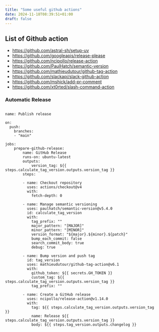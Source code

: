 ```yaml
---
title: "Some useful github actions"
date: 2024-11-18T08:39:51+01:00
draft: false
---
```




## List of Github action

- https://github.com/astral-sh/setup-uv
- https://github.com/googleapis/release-please
- https://github.com/ncipollo/release-action
- https://github.com/PaulHatch/semantic-version
- https://github.com/mathieudutour/github-tag-action
- https://github.com/slackapi/slack-github-action
- https://github.com/mshick/add-pr-comment
- https://github.com/xt0rted/slash-command-action


### Automatic Release

```

name: Publish release

on:
  push:
    branches:
    - "main"

jobs:
    prepare-github-release:
        name: GitHub Release
        runs-on: ubuntu-latest
        outputs:
            version_tag: ${{ steps.calculate_tag_version.outputs.version_tag }}
        steps:

        - name: Checkout repository
          uses: actions/checkout@v4
          with:
            fetch-depth: 0

        - name: Manage semantic versioning
          uses: paulhatch/semantic-version@v5.4.0
          id: calculate_tag_version
          with:
            tag_prefix: ""
            major_pattern: "[MAJOR]"
            minor_pattern: "[MINOR]"
            version_format: "${major}.${minor}.${patch}"
            bump_each_commit: false
            search_commit_body: true
            debug: true

        - name: Bump version and push tag
          id: tag_version
          uses: mathieudutour/github-tag-action@v6.1
          with:
            github_token: ${{ secrets.GH_TOKEN }}
            custom_tag: ${{ steps.calculate_tag_version.outputs.version_tag }}
            tag_prefix: ""

        - name: Create a GitHub release
          uses: ncipollo/release-action@v1.14.0
          with:
            tag: ${{ steps.calculate_tag_version.outputs.version_tag }}
            name: Release ${{ steps.calculate_tag_version.outputs.version_tag }}
            body: ${{ steps.tag_version.outputs.changelog }}

```

